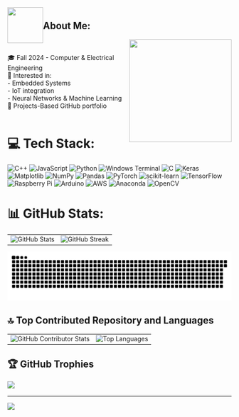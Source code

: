 <img align="left" src="https://user-images.githubusercontent.com/74038190/226127923-0e8b7792-7b3c-462b-951b-63c96ba1a5af.gif" width="80" height="80"> 

## About Me:

<img align="right" src="https://user-images.githubusercontent.com/74038190/235224431-e8c8c12e-6826-47f1-89fb-2ddad83b3abf.gif" width="230" height="230"> <br>

🎓 Fall 2024 - Computer & Electrical Engineering <br>🌟 Interested in: <br>      - Embedded Systems<br>      - IoT integration<br>      - Neural Networks & Machine Learning<br>🌱 Projects-Based GitHub portfolio<br><br>

# 💻 Tech Stack:
![C++](https://img.shields.io/badge/c++-%2300599C.svg?style=for-the-badge&logo=c%2B%2B&logoColor=white) ![JavaScript](https://img.shields.io/badge/javascript-%23323330.svg?style=for-the-badge&logo=javascript&logoColor=%23F7DF1E) ![Python](https://img.shields.io/badge/python-3670A0?style=for-the-badge&logo=python&logoColor=ffdd54) ![Windows Terminal](https://img.shields.io/badge/Windows%20Terminal-%234D4D4D.svg?style=for-the-badge&logo=windows-terminal&logoColor=white) ![C](https://img.shields.io/badge/c-%2300599C.svg?style=for-the-badge&logo=c&logoColor=white) ![Keras](https://img.shields.io/badge/Keras-%23D00000.svg?style=for-the-badge&logo=Keras&logoColor=white) ![Matplotlib](https://img.shields.io/badge/Matplotlib-%23ffffff.svg?style=for-the-badge&logo=Matplotlib&logoColor=black) ![NumPy](https://img.shields.io/badge/numpy-%23013243.svg?style=for-the-badge&logo=numpy&logoColor=white) ![Pandas](https://img.shields.io/badge/pandas-%23150458.svg?style=for-the-badge&logo=pandas&logoColor=white) ![PyTorch](https://img.shields.io/badge/PyTorch-%23EE4C2C.svg?style=for-the-badge&logo=PyTorch&logoColor=white) ![scikit-learn](https://img.shields.io/badge/scikit--learn-%23F7931E.svg?style=for-the-badge&logo=scikit-learn&logoColor=white) ![TensorFlow](https://img.shields.io/badge/TensorFlow-%23FF6F00.svg?style=for-the-badge&logo=TensorFlow&logoColor=white) ![Raspberry Pi](https://img.shields.io/badge/-RaspberryPi-C51A4A?style=for-the-badge&logo=Raspberry-Pi) ![Arduino](https://img.shields.io/badge/-Arduino-00979D?style=for-the-badge&logo=Arduino&logoColor=white) ![AWS](https://img.shields.io/badge/AWS-%23FF9900.svg?style=for-the-badge&logo=amazon-aws&logoColor=white) ![Anaconda](https://img.shields.io/badge/Anaconda-%2344A833.svg?style=for-the-badge&logo=anaconda&logoColor=white) ![OpenCV](https://img.shields.io/badge/opencv-%23white.svg?style=for-the-badge&logo=opencv&logoColor=white)


# 📊 GitHub Stats:
<table>
  <tr>
    <td>
      <img src="https://github-readme-stats.vercel.app/api?username=dita-deb&theme=tokyonight&include_all_commits=false&count_private=false" alt="GitHub Stats" />
    </td>
    <td>
      <img src="https://github-readme-streak-stats.herokuapp.com/?user=dita-deb&theme=tokyonight" alt="GitHub Streak" />
    </td>
  </tr>
</table>


<div style="display: flex; justify-content: center; align-items: center; text-align: center;">
  <picture>
    <!-- Source for dark mode -->
    <source media="(prefers-color-scheme: dark)" srcset="https://raw.githubusercontent.com/dita-deb/dita-deb/output/github-contribution-grid-snake-dark.svg">
    <!-- Fallback image -->
    <img alt="GitHub contribution grid snake animation" src="https://raw.githubusercontent.com/dita-deb/dita-deb/output/github-contribution-grid-snake.svg" style="max-width: 100%; height: auto;">
  </picture>
</div>

## 🔝 Top Contributed Repository and Languages
<table>
  <tr>
    <td>
      <img src="https://github-contributor-stats.vercel.app/api?username=dita-deb&limit=5&theme=tokyonight&combine_all_yearly_contributions=true" alt="GitHub Contributor Stats" />
    </td>
    <td>
      <img src="https://github-readme-stats.vercel.app/api/top-langs/?username=dita-deb&theme=tokyonight&include_all_commits=false&count_private=false&layout=normal" alt="Top Languages" />
    </td>
  </tr>
</table>



## 🏆 GitHub Trophies
![](https://github-profile-trophy.vercel.app/?username=dita-deb&theme=tokyonight&no-bg=false&margin-w=0)


---
[![](https://visitcount.itsvg.in/api?id=dita-deb&icon=0&color=1)](https://visitcount.itsvg.in)

<!-- Proudly created with GPRM ( https://gprm.itsvg.in ) -->

